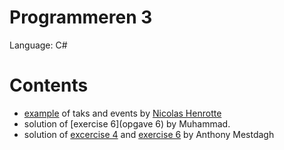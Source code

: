 # Programmeren 3

Language: C#

# Contents

* [example](tasks.cs) of taks and events by [Nicolas Henrotte](http://owenhoward.me)
* solution of [exercise 6](opgave 6) by Muhammad.
* solution of [excercise 4](opgave04) and [exercise 6](opgave06) by Anthony Mestdagh
